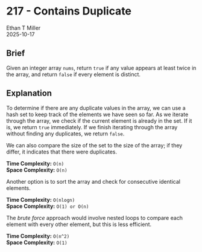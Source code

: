 # 217 - Contains Duplicate

Ethan T Miller  
2025-10-17  

## Brief
Given an integer array `nums`, return `true` if any value appears at least twice in the array, and return `false` if every element is distinct.

## Explanation
To determine if there are any duplicate values in the array, we can use a hash set to keep track of the elements we have seen so far. As we iterate through the array, we check if the current element is already in the set. If it is, we return `true` immediately. If we finish iterating through the array without finding any duplicates, we return `false`.

We can also compare the size of the set to the size of the array; if they differ, it indicates that there were duplicates.

**Time Complexity:** `O(n)`  
**Space Complexity:** `O(n)`

Another option is to sort the array and check for consecutive identical elements.

**Time Complexity:** `O(nlogn)`  
**Space Complexity:** `O(1) or O(n)`

The *brute force* approach would involve nested loops to compare each element with every other element, but this is less efficient.

**Time Complexity:** `O(n^2)`  
**Space Complexity:** `O(1)`
